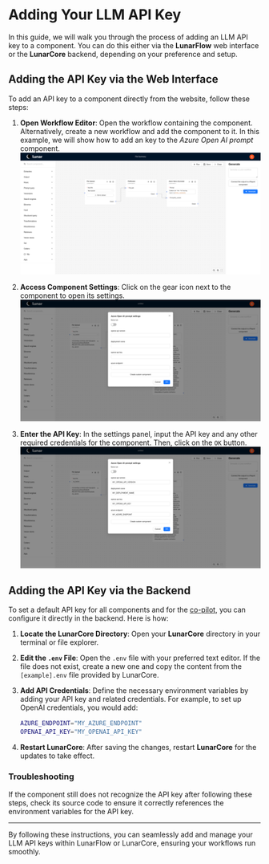 # Adding Your LLM API Key

In this guide, we will walk you through the process of adding an LLM API key to a component. You can do this either via the **LunarFlow** web interface or the **LunarCore** backend, depending on your preference and setup.

## Adding the API Key via the Web Interface

To add an API key to a component directly from the website, follow these steps:

1. **Open Workflow Editor**: Open the workflow containing the component. Alternatively, create a new workflow and add the component to it. In this example, we will show how to add an key to the *Azure Open AI prompt* component.
   ![Workflow Example](img/lunar_generated_workflow.png)

2. **Access Component Settings**: Click on the gear icon next to the component to open its settings.
   ![Workflow Component Settings](img/lunar_workflow_component_settings.png)

3. **Enter the API Key**: In the settings panel, input the API key and any other required credentials for the component. Then, click on the `OK` button.
   ![API Credentials](img/lunar_workflow_api_credentials.png)

## Adding the API Key via the Backend

To set a default API key for all components and for the [co-pilot](copilot), you can configure it directly in the backend. Here is how:

1. **Locate the LunarCore Directory**: Open your **LunarCore** directory in your terminal or file explorer.

2. **Edit the `.env` File**: Open the `.env` file with your preferred text editor. If the file does not exist, create a new one and copy the content from the `[example].env` file provided by LunarCore.

3. **Add API Credentials**: Define the necessary environment variables by adding your API key and related credentials. For example, to set up OpenAI credentials, you would add:
    ```bash
    AZURE_ENDPOINT="MY_AZURE_ENDPOINT"
    OPENAI_API_KEY="MY_OPENAI_API_KEY"
    ```

4. **Restart LunarCore**: After saving the changes, restart **LunarCore** for the updates to take effect.

### Troubleshooting

If the component still does not recognize the API key after following these steps, check its source code to ensure it correctly references the environment variables for the API key.

---

By following these instructions, you can seamlessly add and manage your LLM API keys within LunarFlow or LunarCore, ensuring your workflows run smoothly.
